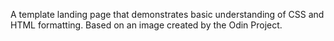 A template landing page that demonstrates basic understanding of CSS
and HTML formatting. Based on an image created by the Odin Project.